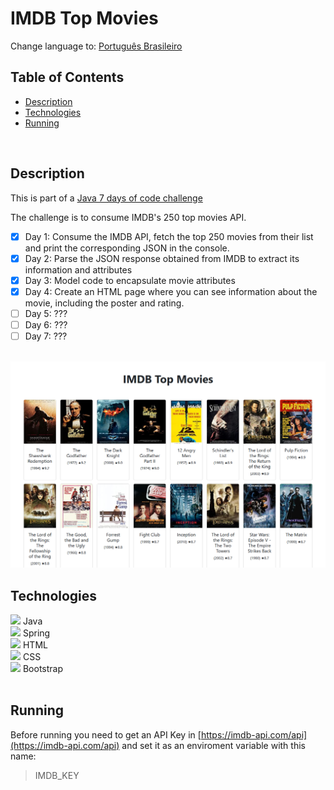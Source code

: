 # IMDB Top Movies

Change language to: [Português Brasileiro](./LEIAME.md)

## Table of Contents

* [Description](#description)
* [Technologies](#technologies)
* [Running](#running)

<br>

## Description

This is part of a [Java 7 days of code challenge](https://7daysofcode.io/matricula/java)

The challenge is to consume IMDB's 250 top movies API.

- [x] Day 1: Consume the IMDB API, fetch the top 250 movies from their list and print the corresponding JSON in the console.
- [x] Day 2: Parse the JSON response obtained from IMDB to extract its information and attributes
- [x] Day 3: Model code to encapsulate movie attributes
- [x] Day 4: Create an HTML page where you can see information about the movie, including the poster and rating.
- [ ] Day 5: ???
- [ ] Day 6: ???
- [ ] Day 7: ???

<br/>
<img src="./readme-assets/demo.png" alt="">
<br/>

## Technologies
            
<div>
  <img src="https://cdn.jsdelivr.net/gh/devicons/devicon/icons/java/java-original.svg" width=30px/>
  Java
</div>

<div>
  <img src="https://cdn.jsdelivr.net/gh/devicons/devicon/icons/spring/spring-original.svg" width=30px/>
  Spring
</div>

<div>
  <img src="https://cdn.jsdelivr.net/gh/devicons/devicon/icons/html5/html5-original.svg" width=30px/>    
  HTML
</div>

<div>
  <img src="https://cdn.jsdelivr.net/gh/devicons/devicon/icons/css3/css3-original.svg" width=30px/>        
  CSS
</div>

<div>
  <img src="https://cdn.jsdelivr.net/gh/devicons/devicon/icons/bootstrap/bootstrap-original.svg" width=30px/>
  Bootstrap
</div>

<br/>

## Running

Before running you need to get an API Key in [https://imdb-api.com/api](https://imdb-api.com/api) and set it as an enviroment variable with this name:

> IMDB_KEY